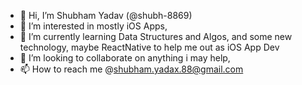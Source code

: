 - 👋 Hi, I’m Shubham Yadav (@shubh-8869)
- 👀 I’m interested in mostly iOS Apps, 
- 🌱 I’m currently learning Data Structures and Algos, and some new technology, maybe ReactNative to help me out as iOS App Dev
- 💞️ I’m looking to collaborate on anything i may help,
- 📫 How to reach me @shubham.yadax.88@gmail.com

<!---
shubh-8869/shubh-8869 is a ✨ special ✨ repository because its `README.md` (this file) appears on your GitHub profile.
You can click the Preview link to take a look at your changes.
--->
